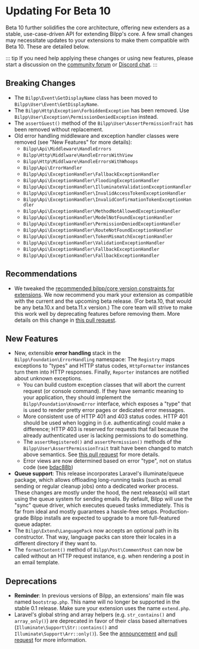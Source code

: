 # Updating For Beta 10

Beta 10 further solidifies the core architecture, offering new extenders as a stable, use-case-driven API for extending Bilpp's core. A few small changes may necessitate updates to your extensions to make them compatible with Beta 10. These are detailed below.

::: tip
If you need help applying these changes or using new features, please start a discussion on the [community forum](https://discuss.bilpp.com/t/extensibility) or [Discord chat](https://bilpp.com/discord/).
:::

## Breaking Changes

- The `Bilpp\Event\GetDisplayName` class has been moved to `Bilpp\User\Event\GetDisplayName`.
- The `Bilpp\Http\Exception\ForbiddenException` has been removed. Use `Bilpp\User\Exception\PermissionDeniedException` instead.
- The `assertGuest()` method of the `Bilpp\User\AssertPermissionTrait` has been removed without replacement.
- Old error handling middleware and exception handler classes were removed (see "New Features" for more details):
  - `Bilpp\Api\Middleware\HandleErrors`
  - `Bilpp\Http\Middlware\HandleErrorsWithView`
  - `Bilpp\Http\Middlware\HandleErrorsWithWhoops`
  - `Bilpp\Api\ErrorHandler`
  - `Bilpp\Api\ExceptionHandler\FallbackExceptionHandler`
  - `Bilpp\Api\ExceptionHandler\FloodingExceptionHandler`
  - `Bilpp\Api\ExceptionHandler\IlluminateValidationExceptionHandler`
  - `Bilpp\Api\ExceptionHandler\InvalidAccessTokenExceptionHandler`
  - `Bilpp\Api\ExceptionHandler\InvalidConfirmationTokenExceptionHandler`
  - `Bilpp\Api\ExceptionHandler\MethodNotAllowedExceptionHandler`
  - `Bilpp\Api\ExceptionHandler\ModelNotFoundExceptionHandler`
  - `Bilpp\Api\ExceptionHandler\PermissionDeniedExceptionHandler`
  - `Bilpp\Api\ExceptionHandler\RouteNotFoundExceptionHandler`
  - `Bilpp\Api\ExceptionHandler\TokenMismatchExceptionHandler`
  - `Bilpp\Api\ExceptionHandler\ValidationExceptionHandler`
  - `Bilpp\Api\ExceptionHandler\FallbackExceptionHandler`
  - `Bilpp\Api\ExceptionHandler\FallbackExceptionHandler`

## Recommendations

- We tweaked the [recommended bilpp/core version constraints for extensions](start.md#composer-json). We now recommend you mark your extension as compatible with the current and the upcoming beta release. (For beta.10, that would be any beta.10.x and beta.11.x version.) The core team will strive to make this work well by deprecating features before removing them. More details on this change in [this pull request](https://github.com/bilpp/docs/pull/75).

## New Features

- New, extensible **error handling** stack in the `Bilpp\Foundation\ErrorHandling` namespace: The `Registry` maps exceptions to "types" and HTTP status codes, `HttpFormatter` instances turn them into HTTP responses. Finally, `Reporter` instances are notified about unknown exceptions.
  - You can build custom exception classes that will abort the current request (or console command). If they have semantic meaning to your application, they should implement the `Bilpp\Foundation\KnownError` interface, which exposes a "type" that is used to render pretty error pages or dedicated error messages.
  - More consistent use of HTTP 401 and 403 status codes. HTTP 401 should be used when logging in (i.e. authenticating) could make a difference; HTTP 403 is reserved for requests that fail because the already authenticated user is lacking permissions to do something.
  - The `assertRegistered()` and `assertPermission()` methods of the `Bilpp\User\AssertPermissionTrait` trait have been changed to match above semantics. See [this pull request](https://github.com/bilpp/core/pull/1854) for more details.
  - Error views are now determined based on error "type", not on status code (see [bdac88b](https://github.com/bilpp/core/commit/bdac88b5733643b9c5dabae9e09a64d9f6e41d58))
- **Queue support**: This release incorporates Laravel's illuminate/queue package, which allows offloading long-running tasks (such as email sending or regular cleanup jobs) onto a dedicated worker process. These changes are mostly under the hood, the next release(s) will start using the queue system for sending emails. By default, Bilpp will use the "sync" queue driver, which executes queued tasks immediately. This is far from ideal and mostly guarantees a hassle-free setups. Production-grade Bilpp installs are expected to upgrade to a more full-featured queue adapter.
- The `Bilpp\Extend\LanguagePack` now accepts an optional path in its constructor. That way, language packs can store their locales in a different directory if they want to.
- The `formatContent()` method of `Bilpp\Post\CommentPost` can now be called without an HTTP request instance, e.g. when rendering a post in an email template.

## Deprecations

- **Reminder**: In previous versions of Bilpp, an extensions' main file was named `bootstrap.php`. This name will no longer be supported in the stable 0.1 release. Make sure your extension uses the name `extend.php`.
- Laravel's global string and array helpers (e.g. `str_contains()` and `array_only()`) are deprecated in favor of their class based alternatives (`Illuminate\Support\Str::contains()` and `Illuminate\Support\Arr::only()`). See the [announcement](https://laravel-news.com/laravel-5-8-deprecates-string-and-array-helpers) and [pull request](https://github.com/laravel/framework/pull/26898) for more information.
